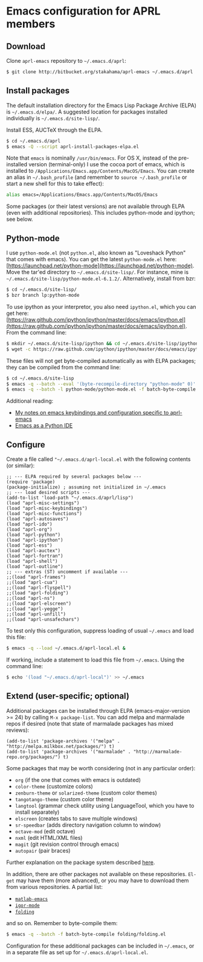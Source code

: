 Emacs configuration for APRL members
===

Download
---

Clone `aprl-emacs` repository to `~/.emacs.d/aprl`:

```sh
$ git clone http://bitbucket.org/stakahama/aprl-emacs ~/.emacs.d/aprl
```

Install packages
---

The default installation directory for the Emacs Lisp Package Archive (ELPA) is `~/.emacs.d/elpa/`. A suggested location for packages installed individually is `~/.emacs.d/site-lisp/`.

Install ESS, AUCTeX through the ELPA.
```sh
$ cd ~/.emacs.d/aprl
$ emacs -Q --script aprl-install-packages-elpa.el
```

Note that `emacs` is nominally `/usr/bin/emacs`. For OS X, instead of the pre-installed version (terminal-only) I use the cocoa port of emacs, which is installed to `/Applications/Emacs.app/Contents/MacOS/Emacs`. You can create an alias in `~/.bash_profile` (and remember to `source ~/.bash_profile` or start a new shell for this to take effect):

```sh
alias emacs=/Applications/Emacs.app/Contents/MacOS/Emacs
```

Some packages (or their latest versions) are not available through ELPA (even with additional repositories). This includes python-mode and ipython; see below.

Python-mode
---

I use `python-mode.el` (not `python.el`, also known as "Loveshack Python" that comes with emacs). You can get the latest `python-mode.el` here: [https://launchpad.net/python-mode](https://launchpad.net/python-mode). Move the tar'ed directory to `~/.emacs.d/site-lisp/`. For instance, mine is `~/.emacs.d/site-lisp/python-mode.el-6.1.2/`. Alternatively, install from bzr:

```sh
$ cd ~/.emacs.d/site-lisp/
$ bzr branch lp:python-mode
```

To use ipython as your interpretor, you also need `ipython.el`, which
you can get here:
[https://raw.github.com/ipython/ipython/master/docs/emacs/ipython.el](https://raw.github.com/ipython/ipython/master/docs/emacs/ipython.el). From the command line:

```sh
$ mkdir ~/.emacs.d/site-lisp/ipython && cd ~/.emacs.d/site-lisp/ipython
$ wget -c https://raw.github.com/ipython/ipython/master/docs/emacs/ipython.el
```

These files will not get byte-compiled automatically as with ELPA packages; they can be compiled from the command line:

```sh
$ cd ~/.emacs.d/site-lisp
$ emacs -q --batch --eval '(byte-recompile-directory "python-mode" 0)'
$ emacs -q --batch -l python-mode/python-mode.el -f batch-byte-compile ipython/ipython.el
```

Additional reading:

- [My notes on emacs keybindings and configuration specific to aprl-emacs](http://stakahama.github.io/resources/emacs/index.html)
- [Emacs as a Python IDE](http://www.jesshamrick.com/2012/09/18/emacs-as-a-python-ide/)

Configure
---

Create a file called `"~/.emacs.d/aprl-local.el` with the following contents (or similar):

```common-lisp
;; --- ELPA required by several packages below ---
(require 'package)
(package-initialize) ; assuming not initialized in ~/.emacs
;; --- load desired scripts ---
(add-to-list 'load-path "~/.emacs.d/aprl/lisp")
(load "aprl-misc-settings")
(load "aprl-misc-keybindings")
(load "aprl-misc-functions")
(load "aprl-autosaves")
(load "aprl-ido")
(load "aprl-org")
(load "aprl-python")
(load "aprl-ipython")
(load "aprl-ess")
(load "aprl-auctex")
(load "aprl-fortran")
(load "aprl-shell")
(load "aprl-outline")
;; --- extras (ST) uncomment if available ---
;;(load "aprl-frames")
;;(load "aprl-cua")
;;(load "aprl-flyspell")
;;(load "aprl-folding")
;;(load "aprl-ns")
;;(load "aprl-elscreen")
;;(load "aprl-yegge")
;;(load "aprl-unfill")
;;(load "aprl-unsafechars")
```

To test only this configuration, suppress loading of usual `~/.emacs` and load this file:

```sh
$ emacs -q --load ~/.emacs.d/aprl-local.el &
```

If working, include a statement to load this file from `~/.emacs`. Using the command line:

```sh
$ echo '(load "~/.emacs.d/aprl-local")' >> ~/.emacs
```

Extend (user-specific; optional)
---

Additional packages can be installed through ELPA (emacs-major-version >= 24) by calling `M-x package-list`. You can add melpa and marmalade repos if desired (note that state of marmalade packages has mixed reviews):

```common-lisp
(add-to-list 'package-archives '("melpa" . "http://melpa.milkbox.net/packages/") t)
(add-to-list 'package-archives '("marmalade" . "http://marmalade-repo.org/packages/") t)
```

Some packages that may be worth considering (not in any particular order):

- `org` (if the one that comes with emacs is outdated)
- `color-theme` (customize colors)
- `zenburn-theme` or `solarized-theme` (custom color themes)
- `tangotango-theme` (custom color theme)
- `langtool` (grammar check utility using LanguageTool, which you have to install separately)
- `elscreen` (creates tabs to save multiple windows)
- `sr-speedbar` (adds directory navigation column to window)
- `octave-mod` (edit octave)
- `nxml` (edit HTML/XML files)
- `magit` (git revision control through emacs)
- `autopair` (pair braces)

Further explanation on the package system described [here](http://ergoemacs.org/emacs/emacs_package_system.html "Xah Lee's guide to the package system").

In addition, there are other packages not available on these repositories. `El-get` may have them (more advanced), or you may have to download them from various repositories. A partial list:

- [`matlab-emacs`](http://matlab-emacs.sourceforge.net/)
- [`igor-mode`](https://github.com/yamad/igor-mode)
- [`folding`](http://www.emacswiki.org/emacs/FoldingMode)

and so on. Remember to byte-compile them:

```sh
$ emacs -q --batch -f batch-byte-compile folding/folding.el
```

Configuration for these additional packages can be included in `~/.emacs`, or in a separate file as set up for `~/.emacs.d/aprl-local.el`.
